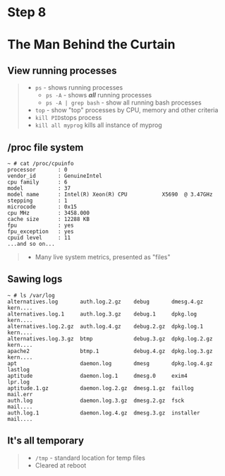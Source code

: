 
# Step 8

# The Man Behind the Curtain

## View running processes

> * `ps` - shows running processes
>     * `ps -A` - shows ***all*** running processes
>     * `ps -A | grep bash` - show all running bash processes
> * `top` - show "top" processes by CPU, memory and other criteria
> * `kill PID`stops process
> * `kill all myprog` kills all instance of myprog

## /proc file system

```
~ # cat /proc/cpuinfo
processor       : 0
vendor_id       : GenuineIntel
cpu family      : 6
model           : 37
model name      : Intel(R) Xeon(R) CPU           X5690  @ 3.47GHz
stepping        : 1
microcode       : 0x15
cpu MHz         : 3458.000
cache size      : 12288 KB
fpu             : yes
fpu_exception   : yes
cpuid level     : 11
...and so on...
```

> * Many live system metrics, presented as "files"

## Sawing logs

```
~ # ls /var/log
alternatives.log       auth.log.2.gz    debug       dmesg.4.gz     kern....
alternatives.log.1     auth.log.3.gz    debug.1     dpkg.log       kern....
alternatives.log.2.gz  auth.log.4.gz    debug.2.gz  dpkg.log.1     kern....
alternatives.log.3.gz  btmp             debug.3.gz  dpkg.log.2.gz  kern....
apache2                btmp.1           debug.4.gz  dpkg.log.3.gz  kern....
apt                    daemon.log       dmesg       dpkg.log.4.gz  lastlog
aptitude               daemon.log.1     dmesg.0     exim4          lpr.log
aptitude.1.gz          daemon.log.2.gz  dmesg.1.gz  faillog        mail.err
auth.log               daemon.log.3.gz  dmesg.2.gz  fsck           mail....
auth.log.1             daemon.log.4.gz  dmesg.3.gz  installer      mail....
```

## It's all temporary

> * `/tmp` - standard location for temp files
> * Cleared at reboot
